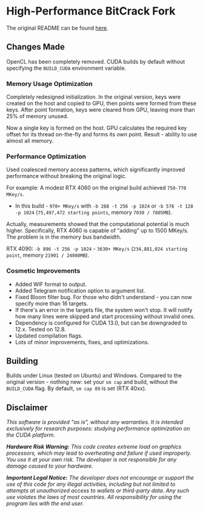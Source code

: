 # High-Performance BitCrack Fork

The original README can be found [here](https://github.com/brichard19/BitCrack).

## Changes Made

OpenCL has been completely removed.
CUDA builds by default without specifying the `BUILD_CUDA` environment variable.

### Memory Usage Optimization

Completely redesigned initialization.
In the original version, keys were created on the host and copied to GPU, then points were formed from these keys.
After point formation, keys were cleared from GPU, leaving more than 25% of memory unused.

Now a single key is formed on the host.
GPU calculates the required key offset for its thread on-the-fly and forms its own point.
Result - ability to use almost all memory.

### Performance Optimization

Used coalesced memory access patterns, which significantly improved performance without breaking the original logic.

For example: A modest RTX 4060 on the original build achieved `750-770 MKey/s`.
- In this build - `970+ MKey/s` with `-b 288 -t 256 -p 1024` or `-b 576 -t 128 -p 1024` (`75,497,472 starting points`, memory `7030 / 7805MB`).

Actually, measurements showed that the computational potential is much higher.
Specifically, RTX 4060 is capable of "adding" up to 1500 MKey/s.
The problem is in the memory bus bandwidth.

RTX 4090: `-b 896 -t 256 -p 1024` - `3630+ MKey/s` (`234,881,024 starting point`, memory `21901 / 24080MB`).

### Cosmetic Improvements

- Added WIF format to output.
- Added Telegram notification option to argument list.
- Fixed Bloom filter bug. For those who didn't understand - you can now specify more than 16 targets.
- If there's an error in the targets file, the system won't stop. It will notify how many lines were skipped and start processing without invalid ones.
- Dependency is configured for CUDA 13.0, but can be downgraded to 12.x. Tested on 12.8.
- Updated compilation flags.
- Lots of minor improvements, fixes, and optimizations.

## Building

Builds under Linux (tested on Ubuntu) and Windows.
Compared to the original version - nothing new: set your `sm cap` and build, without the `BUILD_CUDA` flag.
By default, `sm cap 89` is set (RTX 40xx).

## Disclaimer

_This software is provided "as is", without any warranties._
_It is intended exclusively for research purposes: studying performance optimization on the CUDA platform._

_**Hardware Risk Warning:** This code creates extreme load on graphics processors, which may lead to overheating and failure if used improperly._
_You use it at your own risk._
_The developer is not responsible for any damage caused to your hardware._

_**Important Legal Notice:** The developer does not encourage or support the use of this code for any illegal activities, including but not limited to attempts at unauthorized access to wallets or third-party data._
_Any such use violates the laws of most countries._
_All responsibility for using the program lies with the end user._
